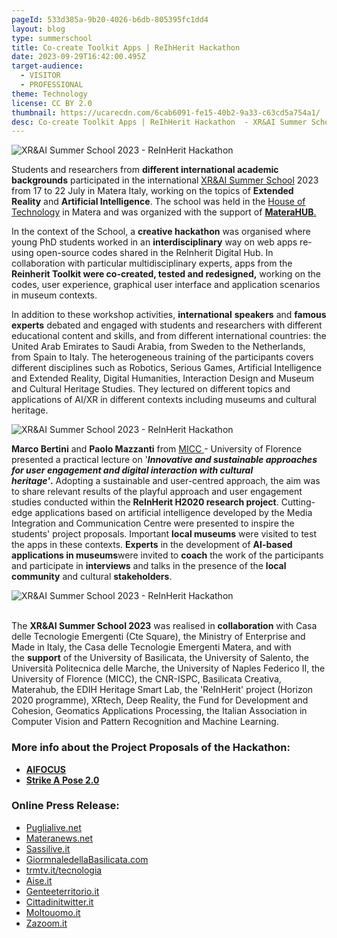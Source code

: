```yaml
---
pageId: 533d385a-9b20-4026-b6db-805395fc1dd4
layout: blog
type: summerschool
title: Co-create Toolkit Apps | ReIhHerit Hackathon
date: 2023-09-29T16:42:00.495Z
target-audience:
  - VISITOR
  - PROFESSIONAL
theme: Technology
license: CC BY 2.0
thumbnail: https://ucarecdn.com/6cab6091-fe15-40b2-9a33-c63cd5a754a1/
desc: Co-create Toolkit Apps | ReIhHerit Hackathon  - XR&AI Summer School
---
```

![XR&AI Summer School 2023 - ReInHerit Hackathon ](https://ucarecdn.com/c6b4b5cb-c7ab-4c8f-989b-178242da9cbb/ "XR&AI Summer School 2023 - ReInHerit Hackathon ")

Students and researchers from **different international academic backgrounds** participated in the international [XR&AI Summer School](https://xrsalento.it/xrsalento2023/xrai-summer-school-2023/) 2023 from 17 to 22 July in Matera Italy, working on the topics of **Extended Reality** and **Artificial Intelligence**. The school was held in the [House of Technology](https://ctematera.it) in Matera and was organized with the support of [**MateraHUB**.](https://www.materahub.com)

In the context of the School, a **creative hackathon** was organised where young PhD students worked in an **interdisciplinary** way on web apps re-using open-source codes shared in the ReInherit Digital Hub.  In collaboration with particular multidisciplinary experts, apps from the **Reinherit Toolkit were co-created, tested and redesigned,** working on the codes, user experience, graphical user interface and application scenarios in museum contexts.

In addition to these workshop activities, **international** **speakers** and **famous experts** debated and engaged with students and researchers with different educational content and skills, and from different international countries: the United Arab Emirates to Saudi Arabia, from Sweden to the Netherlands, from Spain to Italy. The heterogeneous training of the participants covers different disciplines such as Robotics, Serious Games, Artificial Intelligence and Extended Reality, Digital Humanities, Interaction Design and Museum and Cultural Heritage Studies.  They lectured on different topics and applications of AI/XR in different contexts including museums and cultural heritage. 

![XR&AI Summer School 2023 - ReInHerit Hackathon ](https://ucarecdn.com/fc989538-123b-4576-8578-a1a77f8a6a57/ "XR&AI Summer School 2023 - ReInHerit Hackathon ")

**Marco Bertini** and **Paolo Mazzanti** from [MICC ](http://www.micc.unifi.it)- University of Florence presented a practical lecture on '***Innovative and sustainable approaches for user engagement and digital interaction with cultural heritage'*.** Adopting a sustainable and user-centred approach, the aim was to share relevant results of the playful approach and user engagement studies conducted within the **ReInHerit H2020 research project**. Cutting-edge applications based on artificial intelligence developed by the Media Integration and Communication Centre were presented to inspire the students' project proposals. Important **local museums** were visited to test the apps in these contexts. **Experts** in the development of **AI-based applications in museums**were invited to **coach** the work of the participants and participate in **interviews** and talks in the presence of the **local community** and cultural **stakeholders**.

![XR&AI Summer School 2023 - ReInHerit Hackathon ](https://ucarecdn.com/28fef69e-9443-414e-aeb3-4cdd258a699d/ "XR&AI Summer School 2023 - ReInHerit Hackathon ")

\
The **XR&AI Summer School 2023** was realised in **collaboration** with Casa delle Tecnologie Emergenti (Cte Square), the Ministry of Enterprise and Made in Italy, the Casa delle Tecnologie Emergenti Matera, and with the **support** of the University of Basilicata, the University of Salento, the Università Politecnica delle Marche, the University of Naples Federico II, the University of Florence (MICC), the CNR-ISPC, Basilicata Creativa, Materahub, the EDIH Heritage Smart Lab, the 'ReInHerit' project (Horizon 2020 programme), XRtech, Deep Reality, the Fund for Development and Cohesion, Geomatics Applications Processing, the Italian Association in Computer Vision and Pattern Recognition and Machine Learning.

### More info about the Project Proposals of the Hackathon:

* **[AIFOCUS](https://reinherit-hub.eu/summerschool/314ed627-6f30-4d43-9428-4e55aee28066)**
* **[Strike A Pose 2.0](https://reinherit-hub.eu/summerschool/6205f8e2-60aa-46d2-bca3-bc46c9283029)**

### Online Press Release:

* [Puglialive.net](https://www.puglialive.net/cte-matera-conclusa-nella-citta-dei-sassi-la-sesta-edizione-di-extended-reality-and-artificial-intelligence-international-summer-school-2023/)
* [Materanews.net](https://www.materanews.net/a-matera-studenti-e-ricercatori-da-tutto-il-mondo-ecco-le-foto/)
* [Sassilive.it](https://www.sassilive.it/economia/lavoro/extended-reality-and-artificial-intelligence-international-summer-school-2023-6-edizione-alla-casa-delle-tecnologie-emergenti-di-matera-report-e-foto/)
* [GiormnaledellaBasilicata.com](https://www.giornaledibasilicata.com/2023/07/alla-cte-matera-si-e-tenuta-la-sesta.html)
* [trmtv.it/tecnologia](https://www.trmtv.it/tecnologia/2023_07_24/386978.html?fbclid=IwAR0bnZPlckDJQ1WRNZtGANgvf3KZo0r8w6IbTs4Njvp3PgpoknN_eIAQqkk) 
* [Aise.it](https://www.aise.it/ambiente-e-ricerca/extended-reality-and-ai-international-summer-school-2023-a-matera-la-sesta-edizione-/193228/2)
* [Genteeterritorio.it](https://www.genteeterritorio.it/conclusa-alla-cte-matera-la-extended-reality-and-artificial-intelligence/)
* [Cittadinitwitter.it](https://cittadiniditwitter.it/news/alla-cte-matera-si-e-tenuta-la-sesta-edizione-di-extended-reality-and-artificial-intelligence-international-summer-school-2023/)
* [Moltouomo.it](https://www.moltouomo.it/uomo-cultura-societa/intelligenza-artificiale-e-realta-estesa-la-citta-di-matera-splendida-cornice-allevento-internazionale/)
* [Zazoom.it](https://www.zazoom.it/2023-07-24/intelligenza-artificiale-e-realta-estesa-la-citta-di-matera-splendida-cornice-allevento-internazionale/13258528/)